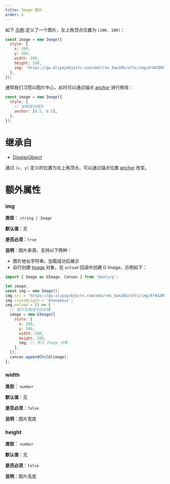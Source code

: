 ```yaml
---
title: Image 图片
order: 5
---
```


如下 [示例](/zh/examples/shape#image) 定义了一个图片，左上角顶点位置为 `(200, 100)`：

```javascript
const image = new Image({
  style: {
    x: 200,
    y: 100,
    width: 200,
    height: 200,
    img: 'https://gw.alipayobjects.com/mdn/rms_6ae20b/afts/img/A*N4ZMS7gHsUIAAAAAAAAAAABkARQnAQ',
  },
});
```

通常我们习惯以图片中心，此时可以通过锚点 [anchor](/zh/docs/api/display-object#anchor) 进行修改：

```javascript
const image = new Image({
  style: {
    // 省略其他属性
    anchor: [0.5, 0.5],
  },
});
```

# 继承自

- [DisplayObject](/zh/docs/api/basic/display-object)

通过 `(x, y)` 定义的位置为左上角顶点，可以通过锚点位置 [anchor](/zh/docs/api/display-object#anchor) 改变。

# 额外属性

### img

**类型**： `string | Image`

**默认值**：无

**是否必须**：`true`

**说明**：图片来源，支持以下两种：

- 图片地址字符串，加载成功后展示
- 自行创建 [Image](https://developer.mozilla.org/en-US/docs/Web/API/HTMLImageElement/Image) 对象，在 `onload` 回调中创建 G Image，示例如下：

```js
import { Image as GImage, Canvas } from '@antv/g';

let image;
const img = new Image();
img.src = 'https://gw.alipayobjects.com/mdn/rms_6ae20b/afts/img/A*N4ZMS7gHsUIAAAAAAAAAAABkARQnAQ';
img.crossOrigin = 'Anonymous';
img.onload = () => {
  // 图片加载成功后创建
  image = new GImage({
    style: {
      x: 200,
      y: 100,
      width: 200,
      height: 200,
      img, // 传入 Image 对象
    },
  });
  canvas.appendChild(image);
};
```

### width

**类型**： `number`

**默认值**：无

**是否必须**：`false`

**说明**：图片宽度

### height

**类型**： `number`

**默认值**：无

**是否必须**：`false`

**说明**：图片高度
